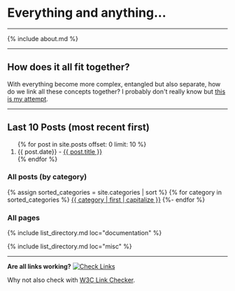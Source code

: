 # Everything and anything...

---

{% include about.md %}

---

## How does it all fit together?

With everything become more complex, entangled but also separate, how do we link all these concepts together? I probably don't really know but [this is my attempt](./pages/how_does_it_all_fit_together/).

---

## Last 10 Posts (most recent first)

<ol>
  {% for post in site.posts offset: 0 limit: 10 %}
  <li>{{ post.date}} - <a href="{{ post.url }}">{{ post.title }}</a></li>
  {% endfor %}
</ol>

### All posts (by category)
{% assign sorted_categories = site.categories | sort %}
{% for category in sorted_categories %}
<a href="{{ site.url }}/category/{{ category | first | url_encode }}.html">{{ category | first | capitalize }}</a>
{%- endfor %}

### All pages

{% include list_directory.md loc="documentation" %}

{% include list_directory.md loc="misc" %}

---

**Are all links working?** [![Check Links](https://github.com/marjamis/marjamis.github.io/actions/workflows/links.yml/badge.svg)](https://github.com/marjamis/marjamis.github.io/actions/workflows/links.yml)

Why not also check with [W3C Link Checker](https://validator.w3.org/checklink?uri=marjamis.github.io&hide_type=all&depth=&check=Check).
